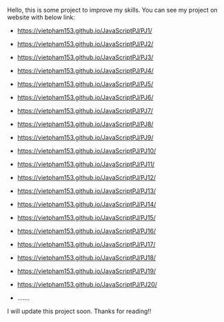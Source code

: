 Hello,  this is some project to improve my skills. You can see my project on website with below link:
- https://vietpham153.github.io/JavaScriptPJ/PJ1/
- https://vietpham153.github.io/JavaScriptPJ/PJ2/
- https://vietpham153.github.io/JavaScriptPJ/PJ3/
- https://vietpham153.github.io/JavaScriptPJ/PJ4/
- https://vietpham153.github.io/JavaScriptPJ/PJ5/
- https://vietpham153.github.io/JavaScriptPJ/PJ6/
- https://vietpham153.github.io/JavaScriptPJ/PJ7/
- https://vietpham153.github.io/JavaScriptPJ/PJ8/
- https://vietpham153.github.io/JavaScriptPJ/PJ9/
- https://vietpham153.github.io/JavaScriptPJ/PJ10/
- https://vietpham153.github.io/JavaScriptPJ/PJ11/
- https://vietpham153.github.io/JavaScriptPJ/PJ12/
- https://vietpham153.github.io/JavaScriptPJ/PJ13/
- https://vietpham153.github.io/JavaScriptPJ/PJ14/
- https://vietpham153.github.io/JavaScriptPJ/PJ15/
- https://vietpham153.github.io/JavaScriptPJ/PJ16/
- https://vietpham153.github.io/JavaScriptPJ/PJ17/
- https://vietpham153.github.io/JavaScriptPJ/PJ18/
- https://vietpham153.github.io/JavaScriptPJ/PJ19/
- https://vietpham153.github.io/JavaScriptPJ/PJ20/

- .......



I will update this project soon.
Thanks for reading!!